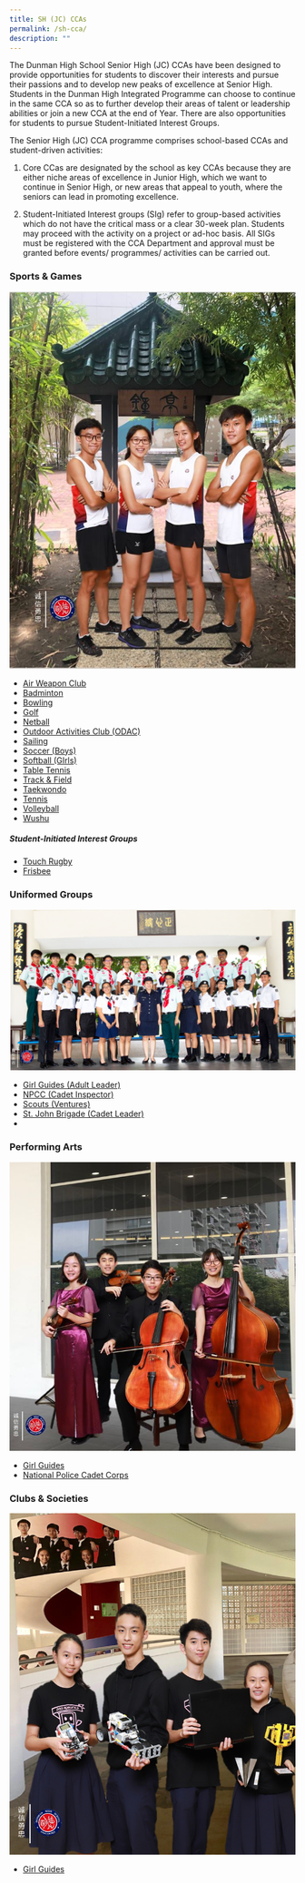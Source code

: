 ```yaml
---
title: SH (JC) CCAs
permalink: /sh-cca/
description: ""
---
```

The Dunman High School Senior High (JC) CCAs have been designed to provide opportunities for students to discover their interests and pursue their passions and to develop new peaks of excellence at Senior High. Students in the Dunman High Integrated Programme can choose to continue in the same CCA so as to further develop their areas of talent or leadership abilities or join a new CCA at the end of Year. There are also opportunities for students to pursue Student-Initiated Interest Groups.

The Senior High (JC) CCA programme comprises school-based CCAs and student-driven activities:

1) Core CCas are designated by the school as key CCAs because they are either niche areas of excellence in Junior High, which we want to continue in Senior High, or new areas that appeal to youth, where the seniors can lead in promoting excellence.

2) Student-Initiated Interest groups (SIg) refer to group-based activities which do not have the critical mass or a clear 30-week plan. Students may proceed with the activity on a project or ad-hoc basis. All SIGs must be registered with the CCA Department and approval must be granted before events/ programmes/ activities can be carried out.

### **Sports & Games**
![](/images/Homepage/SH-Track.jpg)

* [Air Weapon Club](/files/Sports_Air-Weapons-Club-SH.pdf)
* [Badminton](/files/Sports_Badminton-SH.pdf)
* [Bowling](/files/Sports_Bowling-SH.pdf)
* [Golf](/files/Sports_Golf-SH.pdf)
* [Netball](/files/Sports_Netball-SH.pdf)
* [Outdoor Activities Club (ODAC)](/files/Sports_Outdoor-Activities-Club-SH.pdf)
* [Sailing](/files/Sports_Sailing.pdf)
* [Soccer (Boys)](/files/Sports_Soccer-SH.pdf)
* [Softball (GIrls)](/files/Sports_Softball-SH.pdf)
* [Table Tennis](/files/Sports_Table-Tennis-SH.pdf)
* [Track & Field](/files/Sports_Track-Field-SH.pdf)
* [Taekwondo](/files/Sports_Taekwondo-SH.pdf)
* [Tennis](/files/Sports_Tennis-SH.pdf)
* [Volleyball](/files/Sports_Volleyball-SH.pdf)
* [Wushu](/files/Sports_Wushu-SH.pdf)

##### **Student-Initiated Interest Groups**
* [Touch Rugby](/files/Interest-Group_Touch-Rugby-SH.pdf)
* [Frisbee](/files/Interest-Group_Frisbee-SH.pdf)

### **Uniformed Groups**
![](/images/Homepage/SH-Uniformed-Group.png)

* [Girl Guides (Adult Leader)](/files/Uniformed-Groups-Girl-Guides-SH.pdf)
* [NPCC (Cadet Inspector)](/files/Uniformed-Groups-Police-Cadet-Corps-SH.pdf)
* [Scouts (Ventures)](/files/Uniformed-Groups-Venture-Scouts-SH.pdf)
* [St. John Brigade (Cadet Leader)](/files/Uniformed-Groups-St-John-Brigade-SH.pdf)
* 

### **Performing Arts**
![](/images/Homepage/SH-String-1.jpg)

* [Girl Guides](/files/Uniformed-Groups-Girl-Guides-JH.pdf)
* [National Police Cadet Corps](/files/Uniformed-Groups-Police-Cadet-Corps-JH.pdf)

### **Clubs & Societies**
![](/images/Homepage/Robo1.png)

* [Girl Guides](/files/Uniformed-Groups-Girl-Guides-JH.pdf)